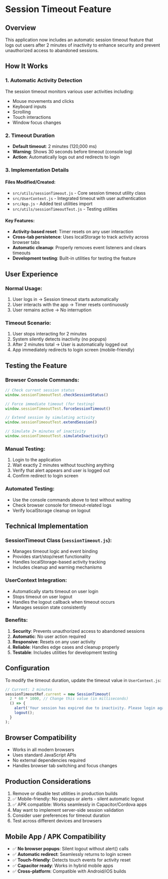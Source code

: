 # Session Timeout Feature

## Overview
This application now includes an automatic session timeout feature that logs out users after 2 minutes of inactivity to enhance security and prevent unauthorized access to abandoned sessions.

## How It Works

### 1. Automatic Activity Detection
The session timeout monitors various user activities including:
- Mouse movements and clicks
- Keyboard inputs
- Scrolling
- Touch interactions
- Window focus changes

### 2. Timeout Duration
- **Default timeout**: 2 minutes (120,000 ms)
- **Warning**: Shows 30 seconds before timeout (console log)
- **Action**: Automatically logs out and redirects to login

### 3. Implementation Details

#### Files Modified/Created:
- `src/utils/sessionTimeout.js` - Core session timeout utility class
- `src/UserContext.js` - Integrated timeout with user authentication
- `src/App.js` - Added test utilities import
- `src/utils/sessionTimeoutTest.js` - Testing utilities

#### Key Features:
- **Activity-based reset**: Timer resets on any user interaction
- **Cross-tab persistence**: Uses localStorage to track activity across browser tabs
- **Automatic cleanup**: Properly removes event listeners and clears timeouts
- **Development testing**: Built-in utilities for testing the feature

## User Experience

### Normal Usage:
1. User logs in → Session timeout starts automatically
2. User interacts with the app → Timer resets continuously
3. User remains active → No interruption

### Timeout Scenario:
1. User stops interacting for 2 minutes
2. System silently detects inactivity (no popups)
3. After 2 minutes total → User is automatically logged out
4. App immediately redirects to login screen (mobile-friendly)

## Testing the Feature

### Browser Console Commands:
```javascript
// Check current session status
window.sessionTimeoutTest.checkSessionStatus()

// Force immediate timeout (for testing)
window.sessionTimeoutTest.forceSessionTimeout()

// Extend session by simulating activity
window.sessionTimeoutTest.extendSession()

// Simulate 2+ minutes of inactivity
window.sessionTimeoutTest.simulateInactivity()
```

### Manual Testing:
1. Login to the application
2. Wait exactly 2 minutes without touching anything
3. Verify that alert appears and user is logged out
4. Confirm redirect to login screen

### Automated Testing:
- Use the console commands above to test without waiting
- Check browser console for timeout-related logs
- Verify localStorage cleanup on logout

## Technical Implementation

### SessionTimeout Class (`sessionTimeout.js`):
- Manages timeout logic and event binding
- Provides start/stop/reset functionality
- Handles localStorage-based activity tracking
- Includes cleanup and warning mechanisms

### UserContext Integration:
- Automatically starts timeout on user login
- Stops timeout on user logout
- Handles the logout callback when timeout occurs
- Manages session state consistently

### Benefits:
1. **Security**: Prevents unauthorized access to abandoned sessions
2. **Automatic**: No user action required
3. **Responsive**: Resets on any user activity
4. **Reliable**: Handles edge cases and cleanup properly
5. **Testable**: Includes utilities for development testing

## Configuration

To modify the timeout duration, update the timeout value in `UserContext.js`:

```javascript
// Current: 2 minutes
sessionTimeoutRef.current = new SessionTimeout(
  2 * 60 * 1000, // Change this value (in milliseconds)
  () => {
    alert('Your session has expired due to inactivity. Please login again.');
    logout();
  }
);
```

## Browser Compatibility
- Works in all modern browsers
- Uses standard JavaScript APIs
- No external dependencies required
- Handles browser tab switching and focus changes

## Production Considerations
1. Remove or disable test utilities in production builds
2. ✅ Mobile-friendly: No popups or alerts - silent automatic logout
3. ✅ APK compatible: Works seamlessly in Capacitor/Cordova apps
4. May want to implement server-side session validation
5. Consider user preferences for timeout duration
6. Test across different devices and browsers

## Mobile App / APK Compatibility
- ✅ **No browser popups**: Silent logout without alert() calls
- ✅ **Automatic redirect**: Seamlessly returns to login screen
- ✅ **Touch-friendly**: Detects touch events for activity reset
- ✅ **Capacitor ready**: Works in hybrid mobile apps
- ✅ **Cross-platform**: Compatible with Android/iOS builds
